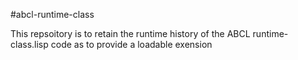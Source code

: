 #abcl-runtime-class

This repsoitory is to retain the runtime history of the ABCL runtime-class.lisp code as to provide a loadable exension

